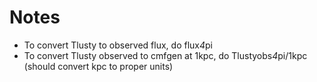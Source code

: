 Notes
=====

- To convert Tlusty to observed flux, do flux*4*pi
- To convert Tlusty observed to cmfgen at 1kpc, do Tlustyobs*4*pi/1kpc (should convert kpc to proper units)
